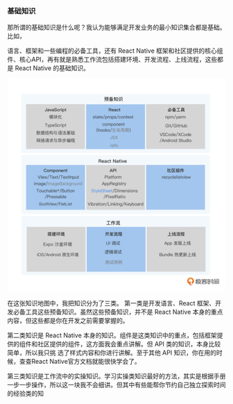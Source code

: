 ### 基础知识

那所谓的基础知识是什么呢？我认为能够满足开发业务的最小知识集合都是基础。比如，

语言、框架和一些编程的必备工具，还有 React Native 框架和社区提供的核心组件、核心API，再有就是熟悉工作流包括搭建环境、开发流程、上线流程，这些都是 React Native
的基础知识。

![]()![1693732258581](image/01_学习RN需要的基础知识/1693732258581.png)


在这张知识地图中，我把知识分为了三类。
第一类是开发语言、React 框架、开发必备工具这些预备知识。虽然这些预备知识，并不是 React Native 本身的重点内容，但这些都是你在开发之前需要掌握的。


第二类知识是 React Native 本身的知识。组件是这类知识中的重点，包括框架提供的组件和社区提供的组件，这方面我会重点讲解。但 API 类的知识，本身比较简单，所以我只挑
选了样式内容和你进行讲解。至于其他 API 知识，你在用的时候，查查React Native官方文档就能很快学会了。


第三类知识是工作流中的实操知识。学习实操类知识最好的方法，其实是根据手册一步一步操作，所以这一块我不会细讲。但其中有些能帮你节约自己独立探索时间的经验类的知
